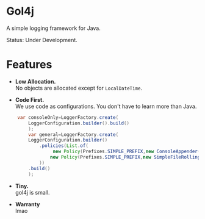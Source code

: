 # Gol4j

A simple logging framework for Java.

Status: Under Development.

# Features

- **Low Allocation.**    
  No objects are allocated except for `LocalDateTime`.

- **Code First.**  
  We use code as configurations. You don't have to learn more than Java.

```java
    var consoleOnly=LoggerFactory.create(
        LoggerConfiguration.builder().build()
        );
        var general=LoggerFactory.create(
        LoggerConfiguration.builder()
            .policies(List.of(
                 new Policy(Prefixes.SIMPLE_PREFIX,new ConsoleAppender(),LogLevel.INFO),
                new Policy(Prefixes.SIMPLE_PREFIX,new SimpleFileRollingAppender("logs/logs-%d.log",2),LogLevel.INFO)
            ))
        .build()
        );
```

- **Tiny.**  
  gol4j is small.

- **Warranty**  
  lmao
